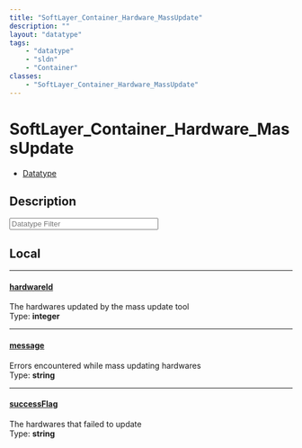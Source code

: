 ```yaml
---
title: "SoftLayer_Container_Hardware_MassUpdate"
description: ""
layout: "datatype"
tags:
    - "datatype"
    - "sldn"
    - "Container"
classes:
    - "SoftLayer_Container_Hardware_MassUpdate"
---
```


# SoftLayer_Container_Hardware_MassUpdate
<div id='service-datatype'>
    <ul id='sldn-reference-tabs'>
        <li id='datatype'> <a href='/reference/datatypes/SoftLayer_Container_Hardware_MassUpdate' >Datatype</a></li>
    </ul>
</div>

## Description 








<!-- Filer BEGIN -->
<div class="view-filters">
        <div class="clearfix">
            <div class="search-input-box">
                <input placeholder="Datatype Filter" onkeyup="titleSearch(inputId='prop-input', divId='properties', elementClass='prop-row')" 
                    type="text" id="prop-input" value="" size="30" maxlength="128" class="form-text">
            </div>
        </div>
</div>
<!-- Filer END -->

<div id="properties" class="content">
<div id="localProperties" class="prop-content" >

## Local
<div class="prop-row">

-----
[hardwareId]: #hardwareid
#### [hardwareId]
The hardwares updated by the mass update tool  
<span class="type-label">Type: </span>**integer**  



</div>
<div class="prop-row">

-----
[message]: #message
#### [message]
Errors encountered while mass updating hardwares  
<span class="type-label">Type: </span>**string**  



</div>
<div class="prop-row">

-----
[successFlag]: #successflag
#### [successFlag]
The hardwares that failed to update  
<span class="type-label">Type: </span>**string**  



</div>
</div>
<!-- LOCAL PROPERTY END -->

</div>


